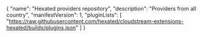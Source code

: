 {
    "name": "Hexated providers repository",
    "description": "Providers from all country",
    "manifestVersion": 1,
    "pluginLists": [
        "https://raw.githubusercontent.com/hexated/cloudstream-extensions-hexated/builds/plugins.json"
    ]
}

<!---
sakib2k23/sakib2k23 is a ✨ special ✨ repository because its `README.md` (this file) appears on your GitHub profile.
You can click the Preview link to take a look at your changes.
--->
